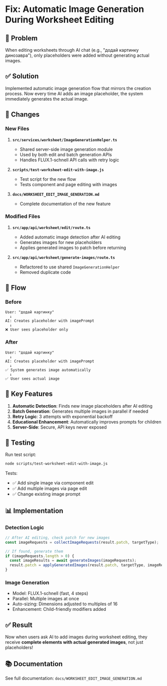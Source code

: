 # Fix: Automatic Image Generation During Worksheet Editing

## 🐛 Problem
When editing worksheets through AI chat (e.g., "додай картинку динозавра"), only placeholders were added without generating actual images.

## ✅ Solution
Implemented automatic image generation flow that mirrors the creation process. Now every time AI adds an image placeholder, the system immediately generates the actual image.

## 📝 Changes

### New Files
1. **`src/services/worksheet/ImageGenerationHelper.ts`**
   - Shared server-side image generation module
   - Used by both edit and batch generation APIs
   - Handles FLUX.1-schnell API calls with retry logic

2. **`scripts/test-worksheet-edit-with-image.js`**
   - Test script for the new flow
   - Tests component and page editing with images

3. **`docs/WORKSHEET_EDIT_IMAGE_GENERATION.md`**
   - Complete documentation of the new feature

### Modified Files
1. **`src/app/api/worksheet/edit/route.ts`**
   - Added automatic image detection after AI editing
   - Generates images for new placeholders
   - Applies generated images to patch before returning

2. **`src/app/api/worksheet/generate-images/route.ts`**
   - Refactored to use shared `ImageGenerationHelper`
   - Removed duplicate code

## 🔄 Flow

### Before
```
User: "додай картинку"
  ↓
AI: Creates placeholder with imagePrompt
  ↓
❌ User sees placeholder only
```

### After
```
User: "додай картинку"
  ↓
AI: Creates placeholder with imagePrompt
  ↓
✅ System generates image automatically
  ↓
✅ User sees actual image
```

## 🎯 Key Features

1. **Automatic Detection**: Finds new image placeholders after AI editing
2. **Batch Generation**: Generates multiple images in parallel if needed
3. **Retry Logic**: 3 attempts with exponential backoff
4. **Educational Enhancement**: Automatically improves prompts for children
5. **Server-Side**: Secure, API keys never exposed

## 🧪 Testing

Run test script:
```bash
node scripts/test-worksheet-edit-with-image.js
```

Tests:
- ✅ Add single image via component edit
- ✅ Add multiple images via page edit  
- ✅ Change existing image prompt

## 📊 Implementation

### Detection Logic
```typescript
// After AI editing, check patch for new images
const imageRequests = collectImageRequests(result.patch, targetType);

// If found, generate them
if (imageRequests.length > 0) {
  const imageResults = await generateImages(imageRequests);
  result.patch = applyGeneratedImages(result.patch, targetType, imageResults);
}
```

### Image Generation
- Model: FLUX.1-schnell (fast, 4 steps)
- Parallel: Multiple images at once
- Auto-sizing: Dimensions adjusted to multiples of 16
- Enhancement: Child-friendly modifiers added

## ✅ Result

Now when users ask AI to add images during worksheet editing, they receive **complete elements with actual generated images**, not just placeholders!

## 📚 Documentation

See full documentation: `docs/WORKSHEET_EDIT_IMAGE_GENERATION.md`

